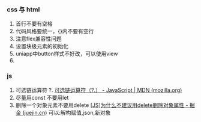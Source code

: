 ### css 与 html
1. 首行不要有空格
2. 代码风格要统一，{}内不要有空行 
3. 注意flex兼容性问题
4. 设置块级元素的初始化
5. uniapp中button样式不好改，可以使用view
6. 


### js
1. 可选链运算符 ?.
[可选链运算符（?.） - JavaScript | MDN (mozilla.org)](https://developer.mozilla.org/zh-CN/docs/Web/JavaScript/Reference/Operators/Optional_chaining)
2. 尽量用const 不要用let 
3. 删除一个对象元素不要用delete
	[[JS]为什么不建议用delete删除对象属性 - 掘金 (juejin.cn)](https://juejin.cn/post/7048070062980202503)
	可以:解构赋值,json,新对象
